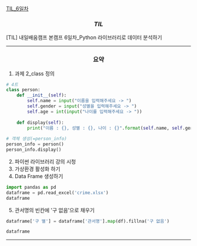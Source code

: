 [TIL_6일차](https://bmk0703.tistory.com/17)
### <center> *TIL* </center>
[TIL] 내일배움캠프 본캠프 6일차_Python 라이브러리로 데이터 분석하기

---
### <center>**요약**
1. 과제 2_class 정의
```python
# 4트
class person:
    def __init__(self):
        self.name = input("이름을 입력해주세요 -> ")
        self.gender = input("성별을 입력해주세요 -> ")
        self.age = int(input("나이를 입력해주세요 -> "))
        
    def display(self):
        print("이름 : {}, 성별 : {}, 나이 : {}".format(self.name, self.gender, self.age))
        
# 객체 생성(=person_info)
person_info = person()
person_info.display()
```
2. 파이썬 라이브러리 강의 시청
3. 가상환경 활성화 하기
4. Data Frame 생성하기
```python
import pandas as pd
dataframe = pd.read_excel('crime.xlsx')
dataframe
```
5. 관서명의 빈칸에 '구 없음'으로 채우기
```python
dataframe['구 별'] = dataframe['관서명'].map(df).fillna('구 없음')

dataframe
```
---